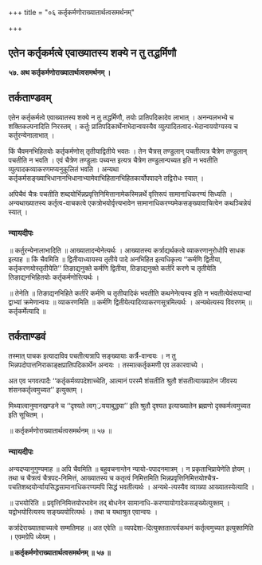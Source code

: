 +++
title = "०६ कर्तृकर्मणोराख्यातार्थत्वसमर्थनम्"

+++


## एतेन कर्तृकर्मत्वे एवाख्यातस्य शक्ये न तु तद्धर्मिणौ

**५७. अथ कर्तृकर्मणोराख्यातार्थत्वसमर्थनम् ।**

## **तर्कताण्डवम्**

एतेन कर्तृकर्मत्वे एवाख्यातस्य शक्ये न तु तद्धर्मिणौ, तयोः प्रातिपदिकादेव लाभात् । अनन्यलभभ्ये च शक्तिकल्पनादिति निरस्तम् । कर्तुः प्रातिपदिकार्थेनाभेदान्वयस्यैव व्युत्पादितत्वाद-भेदान्वययोग्यस्य च कर्तुरन्येनालाभात् ।

किं चैवमनभिहितयोः कर्तृकर्मणोस् तृतीयाद्वितीये भवतः । तेन चैत्रस् तण्डुलान् पचतीत्यत्र चैत्रेण तण्डुलान् पचतीति न भवति । एवं चैत्रेण तण्डुलाः पच्यन्त इत्यत्र चैत्रेण तण्डुलान्पच्यत इति न भवतीति व्युत्पादकव्याकरणमप्यनुकूलितं भवति । अन्यथा कर्तृकर्मसङ्ख्याभिधानानभिधानाभ्यामेवाभिहितानभिहितकार्योपपादने तद्विरोधः स्यात् ।

अपिचैवं चैत्रः पचतीति शब्दयोर्भिन्नप्रवृत्तिनिमित्तानामेकस्मिन्नर्थे वृत्तिरूपं सामानाधिकरण्यं सिध्यति । अन्यथाख्यातस्य कर्तृत्व-वाचकत्वे एकत्रोभयोर्वृत्त्यभावेन सामानाधिकरण्यमेकसङ्ख्यावाचित्वेन कथञ्चिन्नेयं स्यात् ।

### **न्यायदीपः**

॥ कर्तुरन्येनालाभादिति ॥ आख्यातादन्येनेत्यर्थः । आख्यातस्य कर्त्राद्यर्थकत्वे व्याकरणानुरोधोपि साधक इत्याह ॥ किं चैवमिति ॥ द्वितीयाध्यायस्य तृतीये पादे अनभिहित इत्यधिकृत्य ‘‘कर्मणि द्वितीया, कर्तृकरणयोस्तृतीयेति’’ तिङाद्यनुक्ते कर्मणि द्वितीया, तिङाद्यनुक्ते कर्तरि करणे च तृतीयेति तिङाद्यनभिहितयोः कर्तृकर्मणोरित्यर्थः ।

॥ तेनेति ॥ तिङाद्यनभिहिते कर्तरि कर्मणि च तृतीयादिकं भवतीति कथनेनेत्यस्य इति न भवतीत्येवंरूपाभ्यां द्वाभ्यां क्रमेणान्वयः ॥ व्याकरणमिति ॥ कर्मणि द्वितीयेत्यादिव्याकरणसूत्रमित्यर्थः । अन्यथेत्यस्य विवरणम् ॥ कर्तृकर्मेत्यादि ॥

## **तर्कताण्डवं**

तस्मात् पाचक इत्यादाविव पचतीत्यत्रापि सङ्ख्यायाः कर्त्रै-वान्वयः । न तु भिन्नपदोपात्तनिराकाङ्क्षप्रातिपदिकार्थेन अन्वयः । तस्मात्कर्तृकमणी एव लकारवाच्ये ।

अत एव भगवत्पादैः ‘‘कर्तृकर्मव्यपदेशाच्चेति, आत्मानं परस्मै शंसतीति श्रुतौ शंसतीत्याख्यातेन जीवस्य शंसनकर्तृत्वमुच्यत’’ इत्युक्तम् ।

मिथ्यात्वानुमानखण्डने च ‘‘दृश्यते त्वग््रययाबुद्ध्या’’ इति श्रुतौ दृश्यत इत्याख्यातेन ब्रह्मणो दृक्कर्मत्वमुच्यत इति सूचितम् ।

॥ कर्तृकर्मणोराख्यातार्थत्वसमर्थनम् ॥ ५७ ॥

### **न्यायदीपः**

अन्यदप्यानुगुण्यमाह ॥ अपि चैवमिति ॥ बहुवचनान्तेन न्यायो-पपादनमात्रम् । न प्रकृताभिप्रायेणेति ज्ञेयम् । तथा च चैत्रत्वं चैत्रपद-निमित्तं, आख्यातस्य च कतृत्वं निमित्तमिति भिन्नप्रवृत्तिनिमित्तयोश्चैत्र-पचतिशब्दयोर्न्यायसिद्धसामानाधिकरण्यमपि सिद्धं भवतीत्यर्थः । अन्यथे-त्यस्यैव व्याख्या आख्यातस्येत्यादि ।

॥ उभयोरिति ॥ प्रवृत्तिनिमित्तयोरभावेन तद् बोधनेन सामानाधि-करण्यायोगादेकसङ्ख्येत्युक्तम् । यद्वोभयोरित्यस्य सङ्ख्ययोरित्यर्थः । तथा च यथाश्रुत एवान्वयः ।

कर्त्रादेराख्यातवाच्यत्वे सम्मतिमाह ॥ अत एवेति ॥ व्यपदेशा-दित्युक्ततात्पर्यकथनं कर्तृत्वमुच्यत इत्युक्तमिति । एवमग्रेपि ध्येयम् ।

**॥ कर्तृकर्मणोराख्यातार्थत्वसमर्थनम् ॥ ५७ ॥**

